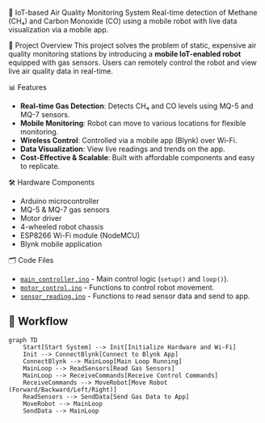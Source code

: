 🌱 IoT-based Air Quality Monitoring System
Real-time detection of Methane (CH₄) and Carbon Monoxide (CO) using a mobile robot with live data visualization via a mobile app.

 🚀 Project Overview
This project solves the problem of static, expensive air quality monitoring stations by introducing a **mobile IoT-enabled robot** equipped with gas sensors. Users can remotely control the robot and view live air quality data in real-time.

 📊 Features
- **Real-time Gas Detection**: Detects CH₄ and CO levels using MQ-5 and MQ-7 sensors.
- **Mobile Monitoring**: Robot can move to various locations for flexible monitoring.
- **Wireless Control**: Controlled via a mobile app (Blynk) over Wi-Fi.
- **Data Visualization**: View live readings and trends on the app.
- **Cost-Effective & Scalable**: Built with affordable components and easy to replicate.

 🛠️ Hardware Components
- Arduino microcontroller
- MQ-5 & MQ-7 gas sensors
- Motor driver
- 4-wheeled robot chassis
- ESP8266 Wi-Fi module (NodeMCU)
- Blynk mobile application

 🗂️ Code Files
- [`main_controller.ino`](./code/main_controller.ino) - Main control logic (`setup()` and `loop()`).
- [`motor_control.ino`](./code/motor_control.ino) - Functions to control robot movement.
- [`sensor_reading.ino`](./code/sensor_reading.ino) - Functions to read sensor data and send to app.

 ## 🔄 Workflow

```mermaid
graph TD
    Start[Start System] --> Init[Initialize Hardware and Wi-Fi]
    Init --> ConnectBlynk[Connect to Blynk App]
    ConnectBlynk --> MainLoop[Main Loop Running]
    MainLoop --> ReadSensors[Read Gas Sensors]
    MainLoop --> ReceiveCommands[Receive Control Commands]
    ReceiveCommands --> MoveRobot[Move Robot (Forward/Backward/Left/Right)]
    ReadSensors --> SendData[Send Gas Data to App]
    MoveRobot --> MainLoop
    SendData --> MainLoop
